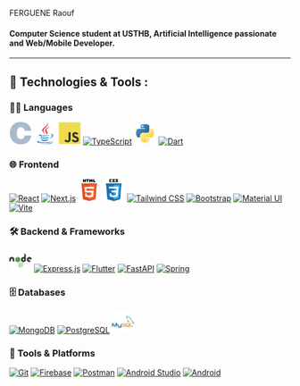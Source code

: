 FERGUENE Raouf 

#### Computer Science student at USTHB, Artificial Intelligence passionate and Web/Mobile Developer.

---

## 🔧 Technologies & Tools :

### 👨‍💻 Languages
<p align="left">
  <a href="#"><img src="https://raw.githubusercontent.com/devicons/devicon/master/icons/c/c-original.svg" alt="C" width="40" height="40"/></a>
  <a href="#"><img src="https://raw.githubusercontent.com/devicons/devicon/master/icons/java/java-original.svg" alt="Java" width="40" height="40"/></a>
  <a href="#"><img src="https://raw.githubusercontent.com/devicons/devicon/master/icons/javascript/javascript-original.svg" alt="JavaScript" width="40" height="40"/></a>
  <a href="#"><img src="https://icon.icepanel.io/Technology/svg/TypeScript.svg" alt="TypeScript" width="40" height="40"/></a>
  <a href="#"><img src="https://raw.githubusercontent.com/devicons/devicon/master/icons/python/python-original.svg" alt="Python" width="40" height="40"/></a>
  <a href="#"><img src="https://www.vectorlogo.zone/logos/dartlang/dartlang-icon.svg" alt="Dart" width="40" height="40"/></a>
</p>

### 🌐 Frontend
<p align="left">
  <a href="#"><img src="https://upload.wikimedia.org/wikipedia/commons/a/a7/React-icon.svg" alt="React" width="40" height="40"/></a>
  <a href="#"><img src="https://icon.icepanel.io/Technology/png-shadow-512/Next.js.png" alt="Next.js" width="40" height="40"/></a>
  <a href="#"><img src="https://raw.githubusercontent.com/devicons/devicon/master/icons/html5/html5-original-wordmark.svg" alt="HTML5" width="40" height="40"/></a>
  <a href="#"><img src="https://raw.githubusercontent.com/devicons/devicon/master/icons/css3/css3-original-wordmark.svg" alt="CSS3" width="40" height="40"/></a>
  <a href="#"><img src="https://icon.icepanel.io/Technology/svg/Tailwind-CSS.svg" alt="Tailwind CSS" width="40" height="40"/></a>
  <a href="#"><img src="https://icon.icepanel.io/Technology/svg/Bootstrap.svg" alt="Bootstrap" width="40" height="40"/></a>
  <a href="#"><img src="https://icon.icepanel.io/Technology/svg/Material-UI.svg" alt="Material UI" width="40" height="40"/></a>
  <a href="#"><img src="https://icon.icepanel.io/Technology/svg/Vite.js.svg" alt="Vite" width="40" height="40"/></a>
</p>

### 🛠 Backend & Frameworks
<p align="left">
  <a href="#"><img src="https://raw.githubusercontent.com/devicons/devicon/master/icons/nodejs/nodejs-original-wordmark.svg" alt="Node.js" width="40" height="40"/></a>
  <a href="#"><img src="https://icon.icepanel.io/Technology/png-shadow-512/Express.png" alt="Express.js" width="40" height="40"/></a>
  <a href="#"><img src="https://www.vectorlogo.zone/logos/flutterio/flutterio-icon.svg" alt="Flutter" width="40" height="40"/></a>
  <a href="#"><img src="https://icon.icepanel.io/Technology/svg/FastAPI.svg" alt="FastAPI" width="40" height="40"/></a>
  <a href="#"><img src="https://icon.icepanel.io/Technology/svg/Spring.svg" alt="Spring" width="40" height="40"/></a>
</p>

### 🗄 Databases
<p align="left">
  <a href="#"><img src="https://icon.icepanel.io/Technology/svg/MongoDB.svg" alt="MongoDB" width="40" height="40"/></a>
  <a href="#"><img src="https://icon.icepanel.io/Technology/svg/PostgresSQL.svg" alt="PostgreSQL" width="40" height="40"/></a>
  <a href="#"><img src="https://raw.githubusercontent.com/devicons/devicon/master/icons/mysql/mysql-original-wordmark.svg" alt="MySQL" width="40" height="40"/></a>
</p>

### 🧰 Tools & Platforms
<p align="left">
  <a href="#"><img src="https://www.vectorlogo.zone/logos/git-scm/git-scm-icon.svg" alt="Git" width="40" height="40"/></a>
  <a href="#"><img src="https://www.vectorlogo.zone/logos/firebase/firebase-icon.svg" alt="Firebase" width="40" height="40"/></a>
  <a href="#"><img src="https://icon.icepanel.io/Technology/svg/Postman.svg" alt="Postman" width="40" height="40"/></a>
  <a href="#"><img src="https://icon.icepanel.io/Technology/png-shadow-512/Android-Studio.png" alt="Android Studio" width="40" height="40"/></a>
  <a href="#"><img src="https://icon.icepanel.io/Technology/svg/Android.svg" alt="Android" width="40" height="40"/></a>
</p>
